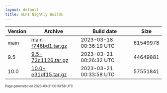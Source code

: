 ```yaml
---
layout: default
title: GLPI Nightly Builds
---
```


Version|Archive|Build date|Size
---|---|---|---
main|[main-f746bd1.tar.gz](main-f746bd1.tar.gz)|2023-03-18 00:36:19 UTC|61549978
9.5|[9.5-72c1126.tar.gz](9.5-72c1126.tar.gz)|2023-03-21 00:26:32 UTC|44649881
10.0|[10.0-e31df15.tar.gz](10.0-e31df15.tar.gz)|2023-03-21 00:33:58 UTC|57551841

<font size="1">Page generated on 2023-03-21 00:33:58 UTC</font>
